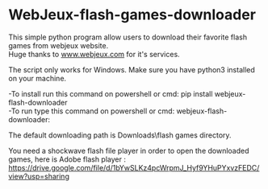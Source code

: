 # WebJeux-flash-games-downloader
This simple python program allow users to download their favorite flash games from webjeux website.                                                                                         
Huge thanks to www.webjeux.com for it's services.

The script only works for Windows. Make sure you have python3 installed on your machine.                                                                                                   

-To install run this command on powershell or cmd: pip install webjeux-flash-downloader                                                                                                     
-To run type this command on powershell or cmd: webjeux-flash-downloader:

The default downloading path is Downloads\flash games directory.

You need a shockwave flash file player in order to open the downloaded games, here is Adobe flash player :                                                                                  https://drive.google.com/file/d/1bYwSLKz4pcWrpmJ_Hyf9YHuPYxvzFEDC/view?usp=sharing
